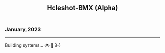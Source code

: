 <div style="text-align: center; padding-bottom: .5em;">

## Holeshot-BMX (Alpha)

</div>

### January, 2023

---

Building systems... :bike: :beer: 8-)
